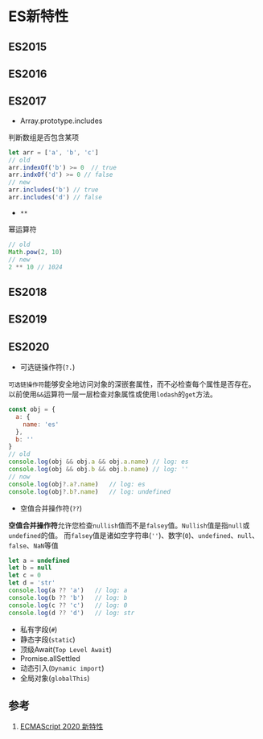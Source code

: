 # ES新特性

## ES2015

## ES2016

## ES2017
- Array.prototype.includes

判断数组是否包含某项
```js
let arr = ['a', 'b', 'c']
// old
arr.indexOf('b') >= 0  // true
arr.indxOf('d') >= 0 // false
// new
arr.includes('b') // true
arr.includes('d') // false
```
- `**`

幂运算符
```js
// old
Math.pow(2, 10)
// new
2 ** 10 // 1024
```

## ES2018

## ES2019

## ES2020

- 可选链操作符(`?.`)

`可选链操作符`能够安全地访问对象的深嵌套属性，而不必检查每个属性是否存在。以前使用`&&`运算符一层一层检查对象属性或使用`lodash`的`get`方法。
```js
const obj = {
  a: {
    name: 'es'
  },
  b: ''
}
// old
console.log(obj && obj.a && obj.a.name) // log: es
console.log(obj && obj.b && obj.b.name) // log: ''
// now
console.log(obj?.a?.name)   // log: es
console.log(obj?.b?.name)   // log: undefined
```
- 空值合并操作符(`??`)

**空值合并操作符**允许您检查`nullish`值而不是`falsey`值。`Nullish`值是指`null`或`undefined`的值。 而`falsey`值是诸如空字符串(`''`)、数字(`0`)、`undefined`、`null`、`false`、`NaN`等值
```js
let a = undefined
let b = null
let c = 0
let d = 'str'
console.log(a ?? 'a')   // log: a
console.log(b ?? 'b')   // log: b
console.log(c ?? 'c')   // log: 0
console.log(d ?? 'd')   // log: str
```

- 私有字段(`#`)
- 静态字段(`static`)
- 顶级Await(`Top Level Await`)
- Promise.allSettled
- 动态引入(`Dynamic import`)
- 全局对象(`globalThis`)

## 参考
1. [ECMAScript 2020 新特性](https://juejin.im/post/5ec34ed96fb9a0437b76f638#heading-5)